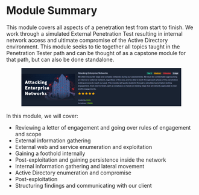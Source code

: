 # Module Summary

This module covers all aspects of a penetration test from start to finish. We work through a simulated External Penetration Test resulting in internal network access and ultimate compromise of the Active Directory environment. This module seeks to tie together all topics taught in the Penetration Tester path and can be thought of as a capstone module for that path, but can also be done standalone.

<figure><img src="../.gitbook/assets/image (1).png" alt=""><figcaption></figcaption></figure>

In this module, we will cover:

* Reviewing a letter of engagement and going over rules of engagement and scope
* External information gathering
* External web and service enumeration and exploitation
* Gaining a foothold internally
* Post-exploitation and gaining persistence inside the network
* Internal information gathering and lateral movement
* Active Directory enumeration and compromise
* Post-exploitation
* Structuring findings and communicating with our client
